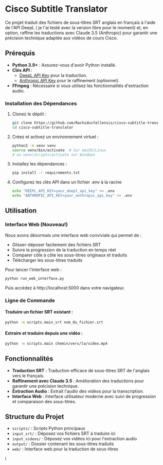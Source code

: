 # Cisco Subtitle Translator

Ce projet traduit des fichiers de sous-titres SRT anglais en français à l'aide de l'API DeepL ( je l'ai testé avec la version libre pour le moment) et, en option, raffine les traductions avec Claude 3.5 (Anthropic) pour garantir une précision technique adaptée aux vidéos de cours Cisco.

## Prérequis

- **Python 3.9+** : Assurez-vous d'avoir Python installé.
- **Clés API** :
  - [DeepL API Key](https://www.deepl.com/pro-api) pour la traduction.
  - [Anthropic API Key](https://www.anthropic.com) pour le raffinement (optionnel).
- **FFmpeg** : Nécessaire si vous utilisez les fonctionnalités d'extraction audio.

### Installation des Dépendances

1. Clonez le dépôt :
   ```bash
   git clone https://github.com/Rachidusfallensis/cisco-subtitle-translator.git
   cd cisco-subtitle-translator
   ```
2. Créez et activez un environnement virtuel :
   ```bash
   python3 -m venv venv
   source venv/bin/activate  # Sur macOS/Linux
   # ou venv\Scripts\activate sur Windows
   ```
3. Installez les dépendances : 
   ```bash
   pip install -r requirements.txt
   ```

4. Configurez les clés API dans un fichier .env à la racine
   ```bash
   echo "DEEPL_API_KEY=your_deepl_api_key" >> .env
   echo "ANTHROPIC_API_KEY=your_anthropic_api_key" >> .env
   ```

## Utilisation

### Interface Web (Nouveau!)

Nous avons désormais une interface web conviviale qui permet de :
- Glisser-déposer facilement des fichiers SRT
- Suivre la progression de la traduction en temps réel
- Comparer côte à côte les sous-titres originaux et traduits
- Télécharger les sous-titres traduits

Pour lancer l'interface web :
```bash
python run_web_interface.py
```
Puis accédez à http://localhost:5000 dans votre navigateur.

### Ligne de Commande

#### Traduire un fichier SRT existant :
```bash
python -m scripts.main_srt nom_du_fichier.srt
```

#### Extraire et traduire depuis une vidéo :
```bash
python -m scripts.main chemin/vers/la/video.mp4
```

## Fonctionnalités

- **Traduction SRT** : Traduction efficace de sous-titres SRT de l'anglais vers le français.
- **Raffinement avec Claude 3.5** : Amélioration des traductions pour garantir une précision technique.
- **Extraction Audio** : Extrait l'audio des vidéos pour la transcription.
- **Interface Web** : Interface utilisateur moderne avec suivi de progression et comparaison des sous-titres.

## Structure du Projet

- `scripts/` : Scripts Python principaux
- `input_srt/` : Déposez vos fichiers SRT à traduire ici
- `input_videos/` : Déposez vos vidéos ici pour l'extraction audio
- `output/` : Dossier contenant les sous-titres traduits
- `web/` : Interface web pour la traduction de sous-titres

i